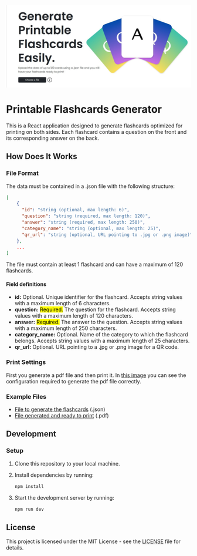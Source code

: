 ![Printable Flashcards Generator screenshot](/public/assets/home-image.jpg)

# Printable Flashcards Generator

This is a React application designed to generate flashcards optimized for printing on both sides. Each flashcard contains a question on the front and its corresponding answer on the back.

## How Does It Works

### File Format

The data must be contained in a .json file with the following structure:

```json
[
    {
      "id": "string (optional, max length: 6)",
      "question": "string (required, max length: 120)",
      "answer": "string (required, max length: 250)",
      "category_name": "string (optional, max length: 25)",
      "qr_url": "string (optional, URL pointing to .jpg or .png image)"
    },
    ...
]
```

The file must contain at least 1 flashcard and can have a maximum of 120 flashcards.

#### Field definitions

- **id:** Optional. Unique identifier for the flashcard. Accepts string values with a maximum length of 6 characters.
- **question:** <mark>Required.</mark> The question for the flashcard. Accepts string values with a maximum length of 120 characters.
- **answer:** <mark>Required.</mark> The answer to the question. Accepts string values with a maximum length of 250 characters.
- **category_name:** Optional. Name of the category to which the flashcard belongs. Accepts string values with a maximum length of 25 characters.
- **qr_url:** Optional. URL pointing to a .jpg or .png image for a QR code.

### Print Settings

First you generate a pdf file and then print it.
In [this image](/public/assets/save_as_pdf_settings.png) you can see the configuration required to generate the pdf file correctly.

### Example Files

- [File to generate the flashcards](/public/assets/example.json) (.json)
- [File generated and ready to print](/public/assets/example.pdf) (.pdf)

## Development

### Setup

1. Clone this repository to your local machine.
2. Install dependencies by running:

   ```bash
   npm install
   ```

3. Start the development server by running:

   ```bash
   npm run dev
   ```

## License

This project is licensed under the MIT License - see the [LICENSE](LICENSE.md) file for details.
